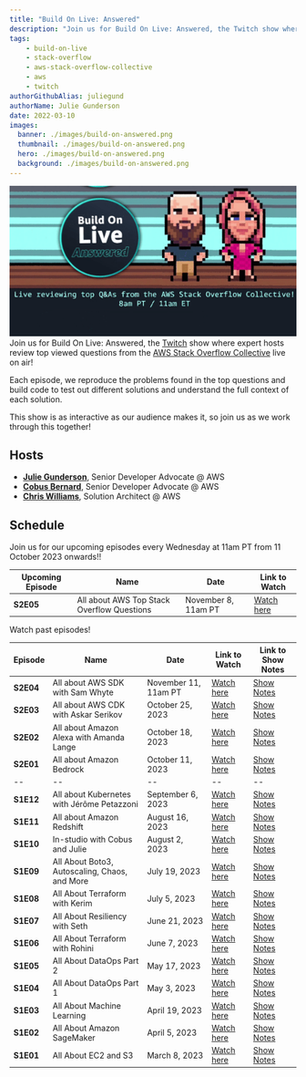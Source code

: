 ```yaml
---
title: "Build On Live: Answered"
description: "Join us for Build On Live: Answered, the Twitch show where expert hosts review top viewed questions from the AWS Stack Overflow Collective live on air!"
tags:
    - build-on-live
    - stack-overflow
    - aws-stack-overflow-collective
    - aws
    - twitch
authorGithubAlias: juliegund
authorName: Julie Gunderson
date: 2022-03-10
images:
  banner: ./images/build-on-answered.png
  thumbnail: ./images/build-on-answered.png
  hero: ./images/build-on-answered.png
  background: ./images/build-on-answered.png
---
```

![8-bit image of Julie and Cobus](images/buildonansweredgifimage.gif)
Join us for Build On Live: Answered, the [Twitch](https://twitch.tv/aws) show where expert hosts review top viewed questions from the [AWS Stack Overflow Collective](https://stackoverflow.com/collectives/aws) live on air!

Each episode, we reproduce the problems found in the top questions and build code to test out different solutions and understand the full context of each solution.

This show is as interactive as our audience makes it, so join us as we work through this together!

## Hosts

* [**Julie Gunderson**](https://twitter.com/Julie_Gund), Senior Developer Advocate @ AWS
* [**Cobus Bernard**](https://twitter.com/cobusbernard), Senior Developer Advocate @ AWS
* [**Chris Williams**](https://www.linkedin.com/in/the-devops-guy/), Solution Architect @ AWS

## Schedule

Join us for our upcoming episodes every Wednesday at 11am PT from 11 October 2023 onwards!!

| Upcoming Episode | Name| Date | Link to Watch |
|--|--|--|--|
| **S2E05** | All about AWS Top Stack Overflow Questions | November 8, 11am PT | [Watch here](https://twitch.tv/aws) |

Watch past episodes!

| Episode | Name| Date | Link to Watch | Link to Show Notes |
|--|--|--|--|--|
| **S2E04** | All about AWS SDK with Sam Whyte| November 11, 11am PT | [Watch here](https://twitch.tv/aws) |[Show Notes](/livestreams/build-on-answered/2023-11-01) |
| **S2E03** | All about AWS CDK with Askar Serikov | October 25, 2023 | [Watch here](https://www.twitch.tv/videos/1960974515) |[Show Notes](/livestreams/build-on-answered/2023-10-25) |
| **S2E02** | All about Amazon Alexa with Amanda Lange | October 18, 2023 | [Watch here](https://www.twitch.tv/videos/1964353102) |[Show Notes](/livestreams/build-on-answered/2023-10-18) |
| **S2E01** | All about Amazon Bedrock | October 11, 2023 | [Watch here](https://www.twitch.tv/videos/1954377155) |[Show Notes](/livestreams/build-on-answered/2023-10-11) |
|--|--|--|--|--|
| **S1E12** | All about Kubernetes with Jérôme Petazzoni | September 6, 2023 | [Watch here](https://www.twitch.tv/videos/1919526636) |[Show Notes](/livestreams/build-on-answered/2023-09-06) |
| **S1E11** | All about Amazon Redshift | August 16, 2023 | [Watch here](https://www.twitch.tv/videos/1900421697) | [Show Notes](/livestreams/build-on-answered/2023-08-16) |
| **S1E10** | In-studio with Cobus and Julie | August 2, 2023 | [Watch here](https://www.twitch.tv/videos/1888395222) | [Show Notes](/livestreams/build-on-answered/2023-08-02) |
| **S1E09** | All About Boto3, Autoscaling, Chaos, and More | July 19, 2023 | [Watch here](https://www.twitch.tv/videos/1876114874) | [Show Notes](/livestreams/build-on-answered/2023-07-19) |
| **S1E08** | All About Terraform with Kerim | July 5, 2023 | [Watch here](https://www.twitch.tv/videos/1864025107) | [Show Notes](/livestreams/build-on-answered/2023-07-05) |
| **S1E07** | All About Resiliency with Seth | June 21, 2023 | [Watch here](https://www.twitch.tv/videos/1856494950) | [Show Notes](/livestreams/build-on-answered/2023-06-21) |
| **S1E06** | All About Terraform with Rohini | June 7, 2023 | [Watch here](https://www.twitch.tv/videos/1850485117) | [Show Notes](/livestreams/build-on-answered/2023-06-07) |
| **S1E05** | All About DataOps Part 2 | May 17, 2023 | [Watch here](https://www.twitch.tv/videos/1850492587) | [Show Notes](/livestreams/build-on-answered/2023-05-17) |
| **S1E04** | All About DataOps Part 1 | May 3, 2023 | [Watch here](https://www.twitch.tv/aws) | [Show Notes](/livestreams/build-on-answered/2023-05-03) |
| **S1E03** | All About Machine Learning | April 19, 2023 | [Watch here](https://www.twitch.tv/videos/1785690757) | [Show Notes](/livestreams/build-on-answered/2023-04-19) |
| **S1E02** | All About Amazon SageMaker | April 5, 2023 | [Watch here](https://www.twitch.tv/aws) | [Show Notes](/livestreams/build-on-answered/2023-04-05) |
| **S1E01** | All About EC2 and S3 | March 8, 2023 | [Watch here](https://www.twitch.tv/videos/1752019282) | [Show Notes](/livestreams/build-on-answered/2023-03-08) |
